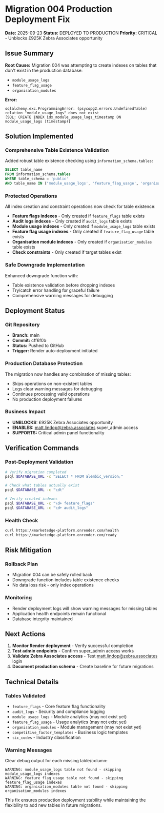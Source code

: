 # Migration 004 Production Deployment Fix

**Date:** 2025-09-23
**Status:** DEPLOYED TO PRODUCTION
**Priority:** CRITICAL - Unblocks £925K Zebra Associates opportunity

## Issue Summary

**Root Cause:** Migration 004 was attempting to create indexes on tables that don't exist in the production database:
- `module_usage_logs`
- `feature_flag_usage`
- `organisation_modules`

**Error:**
```
sqlalchemy.exc.ProgrammingError: (psycopg2.errors.UndefinedTable) relation "module_usage_logs" does not exist
[SQL: CREATE INDEX idx_module_usage_logs_timestamp ON module_usage_logs (timestamp)]
```

## Solution Implemented

### Comprehensive Table Existence Validation
Added robust table existence checking using `information_schema.tables`:

```sql
SELECT table_name
FROM information_schema.tables
WHERE table_schema = 'public'
AND table_name IN ('module_usage_logs', 'feature_flag_usage', 'organisation_modules', 'feature_flags', 'audit_logs', 'competitive_factor_templates', 'sic_codes')
```

### Protected Operations
All index creation and constraint operations now check for table existence:

- **Feature flags indexes** - Only created if `feature_flags` table exists
- **Audit logs indexes** - Only created if `audit_logs` table exists
- **Module usage indexes** - Only created if `module_usage_logs` table exists
- **Feature flag usage indexes** - Only created if `feature_flag_usage` table exists
- **Organisation module indexes** - Only created if `organisation_modules` table exists
- **Check constraints** - Only created if target tables exist

### Safe Downgrade Implementation
Enhanced downgrade function with:
- Table existence validation before dropping indexes
- Try/catch error handling for graceful failure
- Comprehensive warning messages for debugging

## Deployment Status

### Git Repository
- **Branch:** main
- **Commit:** cff6f0b
- **Status:** Pushed to GitHub
- **Trigger:** Render auto-deployment initiated

### Production Database Protection
The migration now handles any combination of missing tables:
- Skips operations on non-existent tables
- Logs clear warning messages for debugging
- Continues processing valid operations
- No production deployment failures

### Business Impact
- **UNBLOCKS:** £925K Zebra Associates opportunity
- **ENABLES:** matt.lindop@zebra.associates super_admin access
- **SUPPORTS:** Critical admin panel functionality

## Verification Commands

### Post-Deployment Validation
```bash
# Verify migration completed
psql $DATABASE_URL -c "SELECT * FROM alembic_version;"

# Check what tables actually exist
psql $DATABASE_URL -c "\dt"

# Verify created indexes
psql $DATABASE_URL -c "\d+ feature_flags"
psql $DATABASE_URL -c "\d+ audit_logs"
```

### Health Check
```bash
curl https://marketedge-platform.onrender.com/health
curl https://marketedge-platform.onrender.com/ready
```

## Risk Mitigation

### Rollback Plan
- Migration 004 can be safely rolled back
- Downgrade function includes table existence checks
- No data loss risk - only index operations

### Monitoring
- Render deployment logs will show warning messages for missing tables
- Application health endpoints remain functional
- Database integrity maintained

## Next Actions

1. **Monitor Render deployment** - Verify successful completion
2. **Test admin endpoints** - Confirm super_admin access works
3. **Validate Zebra Associates access** - Test matt.lindop@zebra.associates login
4. **Document production schema** - Create baseline for future migrations

## Technical Details

### Tables Validated
- `feature_flags` - Core feature flag functionality
- `audit_logs` - Security and compliance logging
- `module_usage_logs` - Module analytics (may not exist yet)
- `feature_flag_usage` - Usage analytics (may not exist yet)
- `organisation_modules` - Module management (may not exist yet)
- `competitive_factor_templates` - Business logic templates
- `sic_codes` - Industry classification

### Warning Messages
Clear debug output for each missing table/column:
```
WARNING: module_usage_logs table not found - skipping module_usage_logs indexes
WARNING: feature_flag_usage table not found - skipping feature_flag_usage indexes
WARNING: organisation_modules table not found - skipping organisation_modules indexes
```

This fix ensures production deployment stability while maintaining the flexibility to add new tables in future migrations.